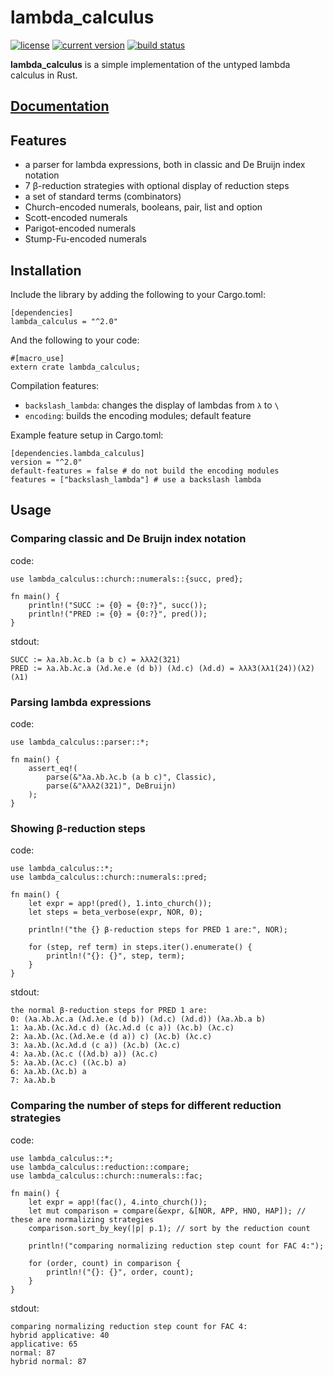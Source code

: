 # lambda_calculus
[![license](https://img.shields.io/badge/license-CC0-blue.svg)](https://creativecommons.org/publicdomain/zero/1.0/)
[![current version](https://img.shields.io/crates/v/lambda_calculus.svg)](https://crates.io/crates/lambda_calculus)
[![build status](https://api.travis-ci.org/ljedrz/lambda_calculus.svg?branch=master)](https://travis-ci.org/ljedrz/lambda_calculus)

**lambda_calculus** is a simple implementation of the untyped lambda calculus in Rust.

## [Documentation](https://docs.rs/lambda_calculus)

## Features

- a parser for lambda expressions, both in classic and De Bruijn index notation
- 7 β-reduction strategies with optional display of reduction steps
- a set of standard terms (combinators)
- Church-encoded numerals, booleans, pair, list and option
- Scott-encoded numerals
- Parigot-encoded numerals
- Stump-Fu-encoded numerals

## Installation

Include the library by adding the following to your Cargo.toml:
```
[dependencies]
lambda_calculus = "^2.0"
```

And the following to your code:
```
#[macro_use]
extern crate lambda_calculus;
```

Compilation features:
- `backslash_lambda`: changes the display of lambdas from `λ` to `\`
- `encoding`: builds the encoding modules; default feature

Example feature setup in Cargo.toml:
```
[dependencies.lambda_calculus]
version = "^2.0"
default-features = false # do not build the encoding modules
features = ["backslash_lambda"] # use a backslash lambda
```

## Usage

### Comparing classic and De Bruijn index notation

code:
```
use lambda_calculus::church::numerals::{succ, pred};

fn main() {
    println!("SUCC := {0} = {0:?}", succ());
    println!("PRED := {0} = {0:?}", pred());
}
```
stdout:
```
SUCC := λa.λb.λc.b (a b c) = λλλ2(321)
PRED := λa.λb.λc.a (λd.λe.e (d b)) (λd.c) (λd.d) = λλλ3(λλ1(24))(λ2)(λ1)
```

### Parsing lambda expressions

code:
```
use lambda_calculus::parser::*;

fn main() {
    assert_eq!(
        parse(&"λa.λb.λc.b (a b c)", Classic),
        parse(&"λλλ2(321)", DeBruijn)
    );
}
```

### Showing β-reduction steps

code:
```
use lambda_calculus::*;
use lambda_calculus::church::numerals::pred;

fn main() {
    let expr = app!(pred(), 1.into_church());
    let steps = beta_verbose(expr, NOR, 0);

    println!("the {} β-reduction steps for PRED 1 are:", NOR);

    for (step, ref term) in steps.iter().enumerate() {
        println!("{}: {}", step, term);
    }
}
```
stdout:
```
the normal β-reduction steps for PRED 1 are:
0: (λa.λb.λc.a (λd.λe.e (d b)) (λd.c) (λd.d)) (λa.λb.a b)
1: λa.λb.(λc.λd.c d) (λc.λd.d (c a)) (λc.b) (λc.c)
2: λa.λb.(λc.(λd.λe.e (d a)) c) (λc.b) (λc.c)
3: λa.λb.(λc.λd.d (c a)) (λc.b) (λc.c)
4: λa.λb.(λc.c ((λd.b) a)) (λc.c)
5: λa.λb.(λc.c) ((λc.b) a)
6: λa.λb.(λc.b) a
7: λa.λb.b
```

### Comparing the number of steps for different reduction strategies

code:
```
use lambda_calculus::*;
use lambda_calculus::reduction::compare;
use lambda_calculus::church::numerals::fac;

fn main() {
    let expr = app!(fac(), 4.into_church());
    let mut comparison = compare(&expr, &[NOR, APP, HNO, HAP]); // these are normalizing strategies
    comparison.sort_by_key(|p| p.1); // sort by the reduction count

    println!("comparing normalizing reduction step count for FAC 4:");

    for (order, count) in comparison {
        println!("{}: {}", order, count);
    }
}
```
stdout:
```
comparing normalizing reduction step count for FAC 4:
hybrid applicative: 40
applicative: 65
normal: 87
hybrid normal: 87
```
